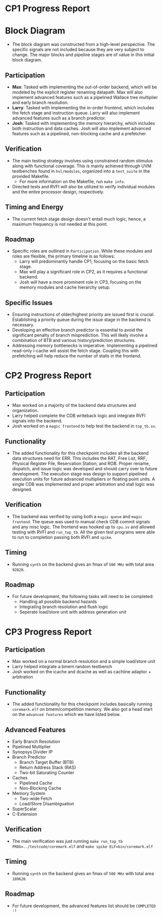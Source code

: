 # CP1 Progress Report

# Block Diagram
- The block diagram was constructed from a high-level perspective. The specific signals are not included because they are very subject to change. The major blocks and pipeline stages are of value in this initial block diagram.

## Participation
- **Max**: Tasked with implementing the out-of-order backend, which will be modeled by the explicit register renaming datapath. Max will also implement advanced features such as a pipelined Wallace tree multiplier and early branch resolution.
- **Larry**: Tasked with implementing the in-order frontend, which includes the fetch stage and instruction queue. Larry will also implement advanced features such as a branch predictor.
- **Josh**: Tasked with implementing the memory hierarchy, which includes both instruction and data caches. Josh will also implement advanced features such as a pipelined, non-blocking cache and a prefetcher.

## Verification
- The main testing strategy involves using constrained random stimulus along with functional coverage. This is mainly achieved through UVM testbenches found in `hvl/modules`, organized into a `test_suite` in the provided Makefile.
  - For more information on the Makefile, run `make info`.
- Directed tests and RVFI will also be utilized to verify individual modules and the entire processor design, respectively.

## Timing and Energy
- The current fetch stage design doesn't entail much logic; hence, a maximum frequency is not needed at this point.

## Roadmap
- Specific roles are outlined in `Participation`. While these modules and roles are flexible, the primary timeline is as follows:
  - Larry will predominantly handle CP1, focusing on the basic fetch stage.
  - Max will play a significant role in CP2, as it requires a functional backend.
  - Josh will have a more prominent role in CP3, focusing on the memory modules and cache hierarchy setup.

## Specific Issues
- Ensuring instructions of older/highest priority are issued first is crucial. Establishing a priority queue during the issue stage in the backend is necessary.
- Developing an effective branch predictor is essential to avoid the significant penalty of branch misprediction. This will likely involve a combination of BTB and various history/prediction structures.
- Addressing memory bottlenecks is imperative. Implementing a pipelined read-only i-cache will assist the fetch stage. Coupling this with prefetching will help reduce the number of stalls in the frontend.

# CP2 Progress Report

## Participation
- Max worked on a majority of the backend data structures and organization. 
- Larry helped complete the CDB writeback logic and integrate RVFI signals into the backend.
- Josh worked on a `magic frontend` to help test the backend in `top_tb.sv`.

## Functionality
- The added functionality for this checkpoint includes all the backend data structures need for ERR. This includes the RAT, Free List, RRF, Physical Register File, Reservation Station, and ROB. Proper rename, dispatch, and issue logic was developed and should carry over to future development. The execution stage was design to support pipelined execution units for future advanced multipliers or floating point units. A single CDB was implemented and proper arbitration and stall logic was designed. 

## Verification
- The backend was verified by using both a `magic queue` and `magic frontend`. The queue was used to manual check CDB commit signals and any misc logic. The frontend was hooked up to `cpu.sv` and allowed testing with RVFI and `run_top_tb`. All the given test programs were able to run to completion passing both RVFI and `spike`.

## Timing
- Running `synth` on the backend gives an fmax of `500 MHz` with total area `92820`.

## Roadmap
- For future development, the following tasks will need to be completed:
  - Handling all possible backend hazards
  - Integrating branch resolution and flush logic
  - Seperate load/store unit with address generation unit

# CP3 Progress Report

## Participation
- Max worked on a normal branch resolution and a simple load/store unit
- Larry helped integrate a bmem random testbench
- Josh worked on the icache and dcache as well as cachline adaptor + arbitration

## Functionality
- The added functionality for this checkpoint includes basically running `coremark.elf` on bmem/competition memory. We also got a head start on the `advanced features` which we have listed below. 

## Advanced Features
- Early Branch Resolution
- Pipelined Multiplier
- Synopsys Divider IP
- Branch Predictor
  - Branch Target Buffer (BTB)
  - Return Address Stack (RAS)
  - Two-bit Saturating Counter
- Caches
  - Pipelined Cache
  - Non-Blocking Cache
- Memory System
  - Two-wide Fetch
  - Load/Store Disambiguation
- SuperScalar
- C-Extension

## Verification
- The main verification was just running `make run_top_tb PROG=../testcode/coremark.elf` and `make spike ELF=bin/coremark.elf`

## Timing
- Running `synth` on the backend gives an fmax of `500 MHz` with total area `189620`.

## Roadmap
- For future development, the advanced features list should be `COMPLETED :)`